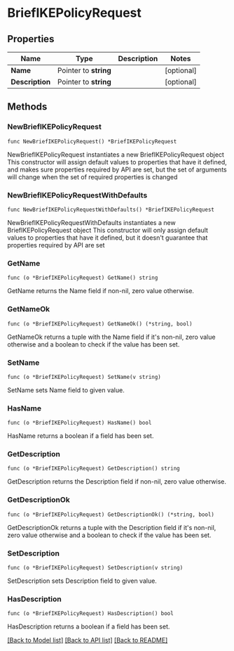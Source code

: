 # BriefIKEPolicyRequest

## Properties

Name | Type | Description | Notes
------------ | ------------- | ------------- | -------------
**Name** | Pointer to **string** |  | [optional] 
**Description** | Pointer to **string** |  | [optional] 

## Methods

### NewBriefIKEPolicyRequest

`func NewBriefIKEPolicyRequest() *BriefIKEPolicyRequest`

NewBriefIKEPolicyRequest instantiates a new BriefIKEPolicyRequest object
This constructor will assign default values to properties that have it defined,
and makes sure properties required by API are set, but the set of arguments
will change when the set of required properties is changed

### NewBriefIKEPolicyRequestWithDefaults

`func NewBriefIKEPolicyRequestWithDefaults() *BriefIKEPolicyRequest`

NewBriefIKEPolicyRequestWithDefaults instantiates a new BriefIKEPolicyRequest object
This constructor will only assign default values to properties that have it defined,
but it doesn't guarantee that properties required by API are set

### GetName

`func (o *BriefIKEPolicyRequest) GetName() string`

GetName returns the Name field if non-nil, zero value otherwise.

### GetNameOk

`func (o *BriefIKEPolicyRequest) GetNameOk() (*string, bool)`

GetNameOk returns a tuple with the Name field if it's non-nil, zero value otherwise
and a boolean to check if the value has been set.

### SetName

`func (o *BriefIKEPolicyRequest) SetName(v string)`

SetName sets Name field to given value.

### HasName

`func (o *BriefIKEPolicyRequest) HasName() bool`

HasName returns a boolean if a field has been set.

### GetDescription

`func (o *BriefIKEPolicyRequest) GetDescription() string`

GetDescription returns the Description field if non-nil, zero value otherwise.

### GetDescriptionOk

`func (o *BriefIKEPolicyRequest) GetDescriptionOk() (*string, bool)`

GetDescriptionOk returns a tuple with the Description field if it's non-nil, zero value otherwise
and a boolean to check if the value has been set.

### SetDescription

`func (o *BriefIKEPolicyRequest) SetDescription(v string)`

SetDescription sets Description field to given value.

### HasDescription

`func (o *BriefIKEPolicyRequest) HasDescription() bool`

HasDescription returns a boolean if a field has been set.


[[Back to Model list]](../README.md#documentation-for-models) [[Back to API list]](../README.md#documentation-for-api-endpoints) [[Back to README]](../README.md)


